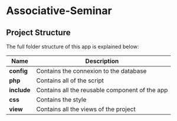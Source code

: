 # Associative-Seminar

## Project Structure

The full folder structure of this app is explained below:


| Name                               | Description                                                                                                |
| ---------------------------------- | ---------------------------------------------------------------------------------------------------------- |
| **config**                         | Contains the connexion to the database                                                                     |
| **php**                            | Contains all of the script                                                                                 |
| **include**                        | Contains all the reusable component of the app                                                             |
| **css**                            | Contains the style                                                                                         |
| **view**                           | Contains all the views of the project                                                                      |

